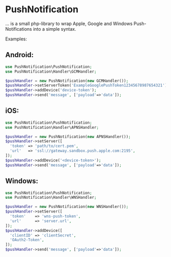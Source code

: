 # PushNotification #
 
 ... is a small php-library to wrap Apple, Google and Windows Push-Notifications into a simple syntax.
 
 Examples:
 
 ## Android: ##
  ``` php
use PushNotification\PushNotification;
use PushNotification\Handler\GCMHandler;

$pushHandler = new PushNotification(new GCMHandler());
$pushHandler->setServerToken('ExampleGooglePushToken12345678987654321');
$pushHandler->addDevice('device-token');
$pushHandler->send('message', ['payload'=>'data']);
 ```
 
 ## iOS: ##
  ``` php
use PushNotification\PushNotification;
use PushNotification\Handler\APNSHandler;

$pushHandler = new PushNotification(new APNSHandler());
$pushHandler->setServer([
    'token' => 'path/to/cert.pem',
    'url'   => 'ssl://gateway.sandbox.push.apple.com:2195',
]);
$pushHandler->addDevice('<device-token>');
$pushHandler->send('message', ['payload'=>'data']);
 ```
 
 ## Windows: ##
  ``` php
use PushNotification\PushNotification;
use PushNotification\Handler\WNSHandler;

$pushHandler = new PushNotification(new WNSHandler());
$pushHandler->setServer([
    'token'    => 'wns-push-token',
    'url'      => 'server.url',
]);
$pushHandler->addDevice([
    'clientID' => 'clientSecret',
    'OAuth2-Token',
]);
$pushHandler->send('message', ['payload'=>'data']);
 ```
